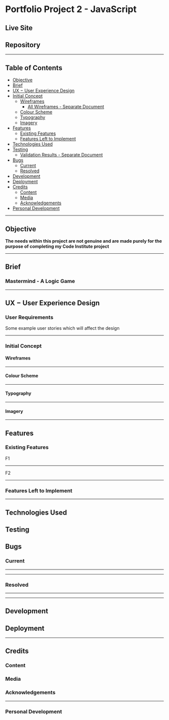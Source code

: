 # Portfolio Project 2 - JavaScript
<!-- ![Multiple Device Demo](./readme-content/images/multi-device.png) -->
## Live Site
<!-- [Mastermind - A Logic Game](https://daveyjh.github.io/ci-portfolio-two) -->
## Repository
<!-- [https://github.com/daveyjh/ci-portfolio-two](https://github.com/daveyjh/ci-portfolio-two) -->
***
## Table of Contents
- [Objective](#Objective)
- [Brief](#Brief)
- [UX &#8722; User Experience Design](#UX-&#8722;-User-Experience-Design)
- [Initial Concept](#Initial-Concept)
    - [Wireframes](#Wireframes)
        - [All Wireframes - Separate Document](./readme-content/wireframes.md)
    - [Colour Scheme](#Colour-Scheme)
    - [Typography](#Typography)
    - [Imagery](#Imagery)
- [Features](#Features)
    - [Existing Features](#Existing-Features)
    - [Features Left to Implement](#Features-Left-to-Implement)
- [Technologies Used](#Technologies-Used)
- [Testing](#Testing)
    - [Validation Results - Separate Document](./readme-content/w3c.md)
- [Bugs](#Bugs)
    - [Current](#Current)
    - [Resolved](#Resolved)
- [Development](#Development)
- [Deployment](#Deployment)
- [Credits](#Credits)
    - [Content](#Content)
    - [Media](#Media)
    - [Acknowledgements](#Acknowledgements)
- [Personal Development](#Personal-Development)
***
## Objective
<!-- objective description here -->
**The needs within this project are not genuine and are made purely for the purpose of completing my Code Institute project**
***
## Brief
### **Mastermind - A Logic Game**
<!-- brief description of goals and requirements -->
***
## UX &#8722; User Experience Design
### User Requirements
Some example user stories which will affect the design

<!-- user stories here -->
***
### Initial Concept
<!-- concept here -->
#### Wireframes
<!-- wireframes here -->
<!-- *See [here](./readme-content/wireframes.md#tablet) for other device types* -->
***
#### Colour Scheme
<!-- colour scheme, remember to contrast check!!! -->
***
#### Typography
<!-- typography -->
***
#### Imagery
<!-- imagery -->
***
## Features
 
### Existing Features
<!-- - Feature 1 - allows users X to achieve Y, by having them fill out Z -->
<!-- 1. feature1
>*"User... **story quote**"*
- *explanation*-->
F1
***
<!-- - Feature 2 - allows users X to achieve Y, by having them fill out Z -->
<!-- 1. feature2
>*"User... **story quote**"*
- *explanation*
  ![imgName](imgURL)
-->
F2
***
### Features Left to Implement
<!-- features left to implement -->
<!-- 1. Explain desired feature 1
  - *Notes regarding feature*
  - Explanation of feature need etc. -->
<!-- 2. Explain desired feature 2
  - *Notes regarding feature*
  - Explanation of feature need etc. -->
***
## Technologies Used
<!-- tech used -->
<!-- - *[techNameOne](techURL)*
       - Description -->
<!-- - *[techNameTwo](techURL)*
       - Description -->
## Testing
<!-- explain testing
? item tested
? expected result
? how test was performed
? actual result
? differences
? action required
? re-test
- more detail and better format required compared with project 1
look at daisy's testing documentation and [webinar](https://us02web.zoom.us/rec/play/9FIKllHX2ZiQNFRhYPn_hBh_ZeA8964ZvIDLnhpKGAf1NLVc3_hBJ6zSL8Hv5Hx7ALnPtDmbg8CmFAs.YVsZ9LR_uI7OjEwH)-->

<!-- validation of html, css and script. -->
<!-- lighthouse testing -->
## Bugs
### Current
<!-- current bugs -->

<!-- - bugOne explanation

*notes on explanation* -->
***
<!-- - bugTwo explanation

*notes on explanation* -->
***
### Resolved
<!-- resolved bugs -->
<!-- 1. bugOne

![bugOneImg](bugOneImgURL)

*Commit - **[sha](commit link with highlighted lines)** - explanation of fix* -->
***
<!-- 1. bugTwo

![bugTwoImg](bugTwoImgURL)

*Commit - **[sha](commit link with highlighted lines)** - explanation of fix* -->
***
## Development
<!-- section missed in first project. 
!describe development process -->
## Deployment
<!-- !check this section, may need adjusting as using additional languages -->

<!-- **Github Pages**
- Navigate to the relevant GitHub Repository [here](github repo URL)
- Select "Settings" from the options below the name of the repository

![Settings Snip](./readme-content/images/github-settings.png)
- Select "Pages" from the left hand menu

![Pages Snip](./readme-content/images/pages-select.png)
- Select "Branch: main" as the source and leave the directory as "/(root)"

![Source Snip](./readme-content/images/pages-source.png)

- Click the Save button

- Take note of the URL provided

![URL Snip](./readme-content/images/pages-url.png)

- GitHub takes a short while to publish the page. The bar turns green if you refresh the pages tab and the page has been deployed

![Confirmed Deployment Snip](./readme-content/images/pages-deployed.png)
- Click the link or copy the URL to a browser to reach the deployed page
https://daveyjh.github.io/ci-portfolio-one-v4/

The site is now live and operational -->
***
## Credits

### Content
<!-- - the a comes from b -->
<!-- - the c comes from d -->
### Media
<!-- - the a comes from b -->
<!-- - the c comes from d -->
### Acknowledgements
<!-- - acknowledge a, found at [b](bURL), for c -->
<!-- - acknowledge d, found at [e](eURL), for f -->
***
### Personal Development
<!-- notes -->